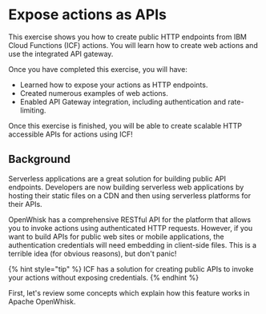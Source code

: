 # Expose actions as APIs

This exercise shows you how to create public HTTP endpoints from IBM Cloud Functions (ICF) actions. You will learn how to create web actions and use the integrated API gateway.

Once you have completed this exercise, you will have:

* Learned how to expose your actions as HTTP endpoints.
* Created numerous examples of web actions.
* Enabled API Gateway integration, including authentication and rate-limiting.

Once this exercise is finished, you will be able to create scalable HTTP accessible APIs for actions using ICF!

## Background

Serverless applications are a great solution for building public API endpoints. Developers are now building serverless web applications by hosting their static files on a CDN and then using serverless platforms for their APIs.

OpenWhisk has a comprehensive RESTful API for the platform that allows you to invoke actions using authenticated HTTP requests. However, if you want to build APIs for public web sites or mobile applications, the authentication credentials will need embedding in client-side files. This is a terrible idea (for obvious reasons), but don't panic!

{% hint style="tip" %}
ICF has a solution for creating public APIs to invoke your actions without exposing credentials.
{% endhint %}

First, let's review some concepts which explain how this feature works in Apache OpenWhisk.
